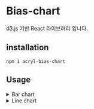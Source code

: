 # Bias-chart
d3.js 기반 React 라이브러리 입니다.

## installation
```
npm i acryl-bias-chart
```

## Usage

<details>
<summary>Bar chart</summary>


### Import
```jsx
import { Bar } from "acryl-bias-chart";
```

### Props
| Name    | Type         | Default     | Description        |
|---------|--------------|-------------|--------------------|
| data    | `number[][]` |             | 그래프를 나타내는데 사용될 데이터 |
| id      | `string`     | `undefined` | 차트의 id             |
| xDomain | `string[]`   | `undefined` | x축의 이름             |
| zDomain | `string[]`   | `undefined` | 데이터 그룹의 이름         |
| width   | `string`     | '100%'      | 차트의 너비             |
| height  | `string`     | '100%'      | 차트의 높이             |
| label   | `string`     | `undefined` | y축의 라벨             |

### Single Graph
```jsx
const data = [
  [59, 84, 78, 63, 87, 89]
];

<div>
  <Bar id={"bar"} data={data} />
</div>
```
id는 기본값으로 임의의 문자열 6자가 지정됩니다. 다만 같은 종류의 컴포넌트를 둘 이상 사용할 때는 사용할 것을 권고드립니다.

![1](https://user-images.githubusercontent.com/94957353/170938239-75ed7532-a5eb-4f40-a08a-0638bdc2ff5e.png)

### Multiple Graph
```jsx
const data = [
  [59, 84, 78, 63, 87, 89],
  [66, 16, 60, 30, 130, 62],
];

<div>
  <Bar id={"bar"} data={data} />
</div>
```
![2](https://user-images.githubusercontent.com/94957353/170938324-16bbb2eb-5271-4c7e-815f-dbf9f13c756e.png)

### xDomain 사용
```jsx
const data = [
  [59, 84, 78, 63, 87, 89]
];

const xDomain = [ "Jan", "Feb", "Mar", "Apr", "May", "Jun" ];
    
<div>
  <Bar id={"bar"} data={data} xDomain={xDomain} />
</div>
```
`xDomain`의 `length`는 `data` 1차원 배열의 요소의 수와 같아야합니다. 만약 요소의 수가 위처럼 6개라면 `xDomain` 요소의 수 역시 6개로 동일해야합니다. 이보다 많거나 적다면 기본값인 요소의 인덱스 값인 `n`으로 표시됩니다.  

![3](https://user-images.githubusercontent.com/94957353/170938393-09e0093d-715e-42d8-a25b-3d41ec2044d0.png)

### zDomain 사용
```jsx
const data = [
  [59, 84, 78, 63, 87, 89]
];

const zDomain = [ "Florida" ];
    
<div>
  <Bar id={"bar"} data={data} zDomain={zDomain} />
</div>
```
`zDomain`의 `length`는 반드시 `data`의 1차원 배열 수와 같아야합니다. 만약 그래프의 수가 위처럼 하나라면 `zDomain` 역시 하나여야합니다. 이보다 많거나 적다면 기본값인 `Series n`으로 표시됩니다.  

![4](https://user-images.githubusercontent.com/94957353/170938415-3b4702a9-22c1-4175-9126-70472b6ec553.png)

### label 사용
```jsx
const data = [
  [59, 84, 78, 63, 87, 89]
];

const label = "강우확률(%)";
    
<div>
  <Bar id={"bar"} data={data} label={label} />
</div>
```
![5](https://user-images.githubusercontent.com/94957353/170938433-0f6b4406-bc6d-44c7-a676-996f2b1ad1c6.png)

### width, height의 사용
```jsx
<div>
  <Bar id={"bar"} data={data} width={"360px"} height={"400px"} />
</div>
```
`width`와 `height`에 대한 직접적인 크기 조절은 권장하지 않습니다. 컴포넌트는 부모 태그의 크기에 맞도록 `100%`로 설정되어있기 때문에, 부모 태그의 크기를 조절하여 사용할 것을 권고합니다.

</details>



<details>
<summary>Line chart</summary>


### Import
```jsx
import { Line } from "acryl-bias-chart";
```

### Props
| Name    | Type         | Default     | Description        |
|---------|--------------|-------------|--------------------|
| data    | `number[][]` |             | 그래프를 나타내는데 사용될 데이터 |
| id      | `string`     | `undefined` | 차트의 id             |
| xDomain | `string[]`   | `undefined` | x축의 이름             |
| zDomain | `string[]`   | `undefined` | 데이터 그룹의 이름         |
| width   | `string`     | '100%'      | 차트의 너비             |
| height  | `string`     | '100%'      | 차트의 높이             |
| label   | `string`     | `undefined` | y축의 라벨             |

### Single Graph
```jsx
const data = [
  [59, 84, 78, 63, 87, 89]
];

<div>
  <Line id={"line"} data={data} />
</div>
```
id는 기본값으로 임의의 문자열 6자가 지정됩니다. 다만 같은 종류의 컴포넌트를 둘 이상 사용할 때는 사용할 것을 권고드립니다.  

![1](https://user-images.githubusercontent.com/94957353/170941085-f3fa0b8e-d32a-4e4d-b8d2-c9474d416de9.png)

### Multiple Graph
```jsx
const data = [
  [59, 84, 78, 63, 87, 89],
  [66, 16, 60, 30, 130, 62],
];

<div>
  <Line id={"line"} data={data} />
</div>
```
![2](https://user-images.githubusercontent.com/94957353/170941108-4b91b8c0-a810-4c69-aedb-f29101e34348.png)

### xDomain 사용
```jsx
const data = [
  [59, 84, 78, 63, 87, 89]
];

const xDomain = [ "Jan", "Feb", "Mar", "Apr", "May", "Jun" ];
    
<div>
  <Line id={"line"} data={data} xDomain={xDomain} />
</div>
```
`xDomain`의 `length`는 `data` 1차원 배열의 요소의 수와 같아야합니다. 만약 요소의 수가 위처럼 6개라면 `xDomain` 요소의 수 역시 6개로 동일해야합니다. 이보다 많거나 적다면 기본값인 요소의 인덱스 값인 `n`으로 표시됩니다.

![3](https://user-images.githubusercontent.com/94957353/170941136-2eed1d74-6d51-4549-ade4-0ebf2767f4c6.png)

### zDomain 사용
```jsx
const data = [
  [59, 84, 78, 63, 87, 89]
];

const zDomain = [ "Florida" ];
    
<div>
  <Line id={"line"} data={data} zDomain={zDomain} />
</div>
```
`zDomain`의 `length`는 반드시 `data`의 1차원 배열 수와 같아야합니다. 만약 그래프의 수가 위처럼 하나라면 `zDomain` 역시 하나여야합니다. 이보다 많거나 적다면 기본값인 `Series n`으로 표시됩니다.

![4](https://user-images.githubusercontent.com/94957353/170941208-e33ec1a5-b88e-4501-9273-ae897c79c883.png)

### label 사용
```jsx
const data = [
  [59, 84, 78, 63, 87, 89]
];

const label = "강우확률(%)";
    
<div>
  <Line id={"line"} data={data} label={label} />
</div>
```
![5](https://user-images.githubusercontent.com/94957353/170941234-d72aa94b-3076-4ad6-9165-2aeebb9d6b8d.png)

### width, height의 사용
```jsx
<div>
  <Line id={"line"} data={data} width={"360px"} height={"400px"} />
</div>
```
`width`와 `height`에 대한 직접적인 크기 조절은 권장하지 않습니다. 컴포넌트는 부모 태그의 크기에 맞도록 `100%`로 설정되어있기 때문에, 부모 태그의 크기를 조절하여 사용할 것을 권고합니다.

</details>
